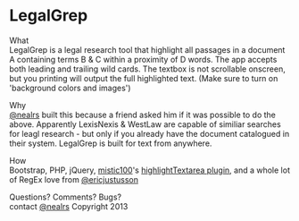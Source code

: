 LegalGrep
=========

What<br/>
LegalGrep is a legal research tool that highlight all passages in a document A containing terms B &amp; C within a proximity of D words. The app accepts both leading and trailing wild cards. The textbox is not scrollable onscreen, but you printing will output the full highlighted text. (Make sure to turn on 'background colors and images')

Why<br/>
<a href="https://twitter.com/nealrs">@nealrs</a> built this because a friend asked him if it was possible to do the above. Apparently LexisNexis & WestLaw are capable of similiar searches for leagl research - but only if you already have the document catalogued in their system. LegalGrep is built for text from anywhere.

How<br/>
Bootstrap, PHP, jQuery, <a href="https://github.com/mistic100/">mistic100</a>'s <a href="https://github.com/mistic100/jQuery-highlightTextarea">highlightTextarea plugin</a>, and a whole lot of RegEx love from <a href="https://github.com/EricJustusson">@ericjustusson</a>

Questions? Comments? Bugs?<br/>
contact <a href="https://twitter.com/nealrs">@nealrs</a> Copyright 2013
